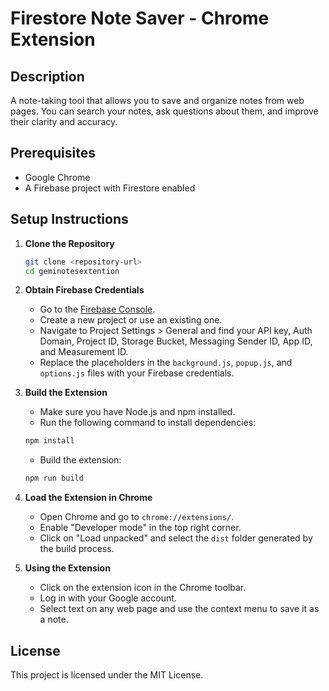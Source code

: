# Firestore Note Saver - Chrome Extension

## Description
A note-taking tool that allows you to save and organize notes from web pages. You can search your notes, ask questions about them, and improve their clarity and accuracy.

## Prerequisites
- Google Chrome
- A Firebase project with Firestore enabled

## Setup Instructions

1. **Clone the Repository**
   ```bash
   git clone <repository-url>
   cd geminotesextention
   ```

2. **Obtain Firebase Credentials**
   - Go to the [Firebase Console](https://console.firebase.google.com/).
   - Create a new project or use an existing one.
   - Navigate to Project Settings > General and find your API key, Auth Domain, Project ID, Storage Bucket, Messaging Sender ID, App ID, and Measurement ID.
   - Replace the placeholders in the `background.js`, `popup.js`, and `options.js` files with your Firebase credentials.

3. **Build the Extension**
   - Make sure you have Node.js and npm installed.
   - Run the following command to install dependencies:
   ```bash
   npm install
   ```
   - Build the extension:
   ```bash
   npm run build
   ```

4. **Load the Extension in Chrome**
   - Open Chrome and go to `chrome://extensions/`.
   - Enable "Developer mode" in the top right corner.
   - Click on "Load unpacked" and select the `dist` folder generated by the build process.

5. **Using the Extension**
   - Click on the extension icon in the Chrome toolbar.
   - Log in with your Google account.
   - Select text on any web page and use the context menu to save it as a note.

## License
This project is licensed under the MIT License.
